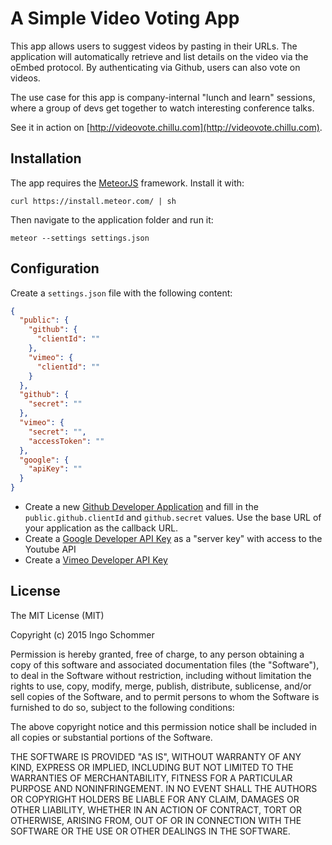 # A Simple Video Voting App

This app allows users to suggest videos by pasting in their URLs.
The application will automatically retrieve and list details on the video
via the oEmbed protocol. By authenticating via Github, users can also vote on videos.

The use case for this app is company-internal "lunch and learn" sessions,
where a group of devs get together to watch interesting conference talks.

See it in action on [http://videovote.chillu.com](http://videovote.chillu.com).

## Installation

The app requires the [MeteorJS](https://www.meteor.com/) framework. Install it with:

```
curl https://install.meteor.com/ | sh
```

Then navigate to the application folder and run it:

```
meteor --settings settings.json
```

## Configuration

Create a `settings.json` file with the following content:

```json
{
  "public": {
    "github": {
      "clientId": ""
    },
    "vimeo": {
      "clientId": ""
    }
  },
  "github": {
    "secret": ""
  },
  "vimeo": {
    "secret": "",
    "accessToken": ""
  },
  "google": {
    "apiKey": ""
  }
}
```

 * Create a new [Github Developer Application](https://github.com/settings/developers)
   and fill in the `public.github.clientId` and `github.secret` values. Use the base URL of your application
   as the callback URL.
 * Create a [Google Developer API Key](https://developers.google.com/youtube/registering_an_application#Create_API_Keys)
    as a "server key" with access to the Youtube API
 * Create a [Vimeo Developer API Key](https://developer.vimeo.com/apps)

## License

The MIT License (MIT)

Copyright (c) 2015 Ingo Schommer

Permission is hereby granted, free of charge, to any person obtaining a copy of
this software and associated documentation files (the "Software"), to deal in
the Software without restriction, including without limitation the rights to
use, copy, modify, merge, publish, distribute, sublicense, and/or sell copies of
the Software, and to permit persons to whom the Software is furnished to do so,
subject to the following conditions:

The above copyright notice and this permission notice shall be included in all
copies or substantial portions of the Software.

THE SOFTWARE IS PROVIDED "AS IS", WITHOUT WARRANTY OF ANY KIND, EXPRESS OR
IMPLIED, INCLUDING BUT NOT LIMITED TO THE WARRANTIES OF MERCHANTABILITY, FITNESS
FOR A PARTICULAR PURPOSE AND NONINFRINGEMENT. IN NO EVENT SHALL THE AUTHORS OR
COPYRIGHT HOLDERS BE LIABLE FOR ANY CLAIM, DAMAGES OR OTHER LIABILITY, WHETHER
IN AN ACTION OF CONTRACT, TORT OR OTHERWISE, ARISING FROM, OUT OF OR IN
CONNECTION WITH THE SOFTWARE OR THE USE OR OTHER DEALINGS IN THE SOFTWARE.
